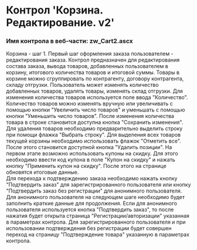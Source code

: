 ﻿---
description: 2.4.9.1
---
# Контрол 'Корзина. Редактирование. v2'
### Имя контрола в веб-части: zw_Cart2.ascx
Корзина - шаг 1.
Первый шаг оформления заказа пользователем - редактирования заказа.
Контрол предназначен для редактирования состава заказа, вывода товаров, добавленных пользователем в корзину, итогового количества товаров и итоговой суммы. 
Товары в корзине можно сгруппировать по контрагенту, договору контрагента, складу отгрузки. 
Пользователь может изменять количество добавленных товаров, удалять товары, изменять склад отгрузки.
Для изменения количества товаров используется поле ввода "Количество". Количество товаров можно изменять вручную или увеличивать с помощью кнопки "Увеличить число товаров" и уменьшать с помощью кнопки "Уменьшить число товаров". После изменения количества товара в строке становится доступна кнопка "Сохранить изменения".
Для удаления товаров необходимо предварительно выделить строку при помощи флажка "Выбрать строку". Для выделения всех товаров текущей корзины необходимо использовать флажок "Отметить все". После этого становится доступной кнопка "Удалить позиции".
На первом этапе возможно использовать купоны на скидку. Для этого необходимо ввести код купона в поле "Купон на скидку" и нажать кнопку "Применить купон на скидку". После этого на странице обновятся итоговые данные.  
Для перехода к подтверждению заказа необходимо нажать кнопку "Подтвердить заказ" для зарегистрированного пользователя или кнопку "Подтвердить заказ без регистрации" для анонимного пользователя. Для анонимного пользователя на следующем шаге необходимо будет заполнить краткие данные для продолжения.
Если для анонимного пользователя используется кнопка "Подтвердить заказ", то после нажатия будет открыта страница "Регистрации/авторизации" указанная в параметрах контрола. Для зарегистрированного пользователя и при использовании подтверждения без регистрации будет совершен переход на страницу "Подтверждение товара" указанную в параметрах контрола.
